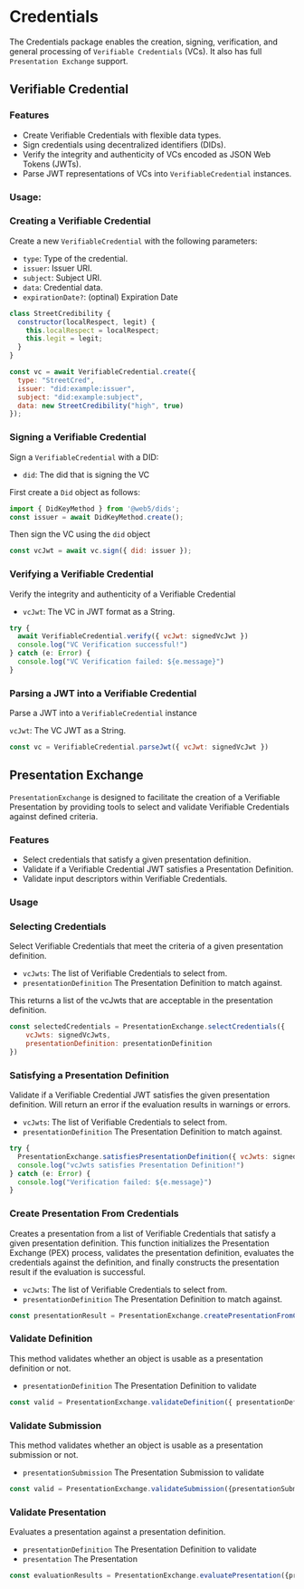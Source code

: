 # Credentials

The Credentials package enables the creation, signing, verification, and general processing of `Verifiable Credentials` (VCs). It also has full `Presentation Exchange` support.

## Verifiable Credential

### Features

- Create Verifiable Credentials with flexible data types.
- Sign credentials using decentralized identifiers (DIDs).
- Verify the integrity and authenticity of VCs encoded as JSON Web Tokens (JWTs).
- Parse JWT representations of VCs into `VerifiableCredential` instances.

### Usage:
### Creating a Verifiable Credential

Create a new `VerifiableCredential` with the following parameters:

- `type`: Type of the credential.
- `issuer`: Issuer URI.
- `subject`: Subject URI.
- `data`: Credential data.
- `expirationDate?`: (optinal) Expiration Date

```javascript
class StreetCredibility {
  constructor(localRespect, legit) {
    this.localRespect = localRespect;
    this.legit = legit;
  }
}

const vc = await VerifiableCredential.create({
  type: "StreetCred",
  issuer: "did:example:issuer",
  subject: "did:example:subject",
  data: new StreetCredibility("high", true)
});
```

### Signing a Verifiable Credential
Sign a `VerifiableCredential` with a DID:

- `did`: The did that is signing the VC

First create a `Did` object as follows:
```javascript
import { DidKeyMethod } from '@web5/dids';
const issuer = await DidKeyMethod.create();
```

Then sign the VC using the `did` object
```javascript
const vcJwt = await vc.sign({ did: issuer });
```

### Verifying a Verifiable Credential
Verify the integrity and authenticity of a Verifiable Credential

- `vcJwt`: The VC in JWT format as a String.
```javascript
try {
  await VerifiableCredential.verify({ vcJwt: signedVcJwt })
  console.log("VC Verification successful!")
} catch (e: Error) {
  console.log("VC Verification failed: ${e.message}")
}
```

### Parsing a JWT into a Verifiable Credential
Parse a JWT into a `VerifiableCredential` instance

`vcJwt`: The VC JWT as a String.

```javascript
const vc = VerifiableCredential.parseJwt({ vcJwt: signedVcJwt })
```

## Presentation Exchange

`PresentationExchange` is designed to facilitate the creation of a Verifiable Presentation by providing tools to select and validate Verifiable Credentials against defined criteria.

### Features

- Select credentials that satisfy a given presentation definition.
- Validate if a Verifiable Credential JWT satisfies a Presentation Definition.
- Validate input descriptors within Verifiable Credentials.


### Usage

### Selecting Credentials
Select Verifiable Credentials that meet the criteria of a given presentation definition.

- `vcJwts`: The list of Verifiable Credentials to select from.
- `presentationDefinition` The Presentation Definition to match against.

This returns a list of the vcJwts that are acceptable in the presentation definition.
```javascript
const selectedCredentials = PresentationExchange.selectCredentials({
    vcJwts: signedVcJwts,
    presentationDefinition: presentationDefinition
})
```

### Satisfying a Presentation Definition
Validate if a Verifiable Credential JWT satisfies the given presentation definition. Will return an error if the evaluation results in warnings or errors.

- `vcJwts`: The list of Verifiable Credentials to select from.
- `presentationDefinition` The Presentation Definition to match against.

```javascript 
try {
  PresentationExchange.satisfiesPresentationDefinition({ vcJwts: signedVcJwts, presentationDefinition: presentationDefinition })
  console.log("vcJwts satisfies Presentation Definition!")
} catch (e: Error) {
  console.log("Verification failed: ${e.message}")
}
```

### Create Presentation From Credentials
Creates a presentation from a list of Verifiable Credentials that satisfy a given presentation definition. This function initializes the Presentation Exchange (PEX) process, validates the presentation definition, evaluates the credentials against the definition, and finally constructs the presentation result if the evaluation is successful.

- `vcJwts`: The list of Verifiable Credentials to select from.
- `presentationDefinition` The Presentation Definition to match against.

```javascript
const presentationResult = PresentationExchange.createPresentationFromCredentials({ vcJwts: signedVcJwts, presentationDefinition: presentationDefinition })
```

### Validate Definition
This method validates whether an object is usable as a presentation definition or not.

- `presentationDefinition` The Presentation Definition to validate

```javascript
const valid = PresentationExchange.validateDefinition({ presentationDefinition })
```

### Validate Submission
This method validates whether an object is usable as a presentation submission or not.

- `presentationSubmission` The Presentation Submission to validate 

```javascript
const valid = PresentationExchange.validateSubmission({presentationSubmission})
```

### Validate Presentation
Evaluates a presentation against a presentation definition.

- `presentationDefinition` The Presentation Definition to validate
- `presentation` The Presentation

```javascript
const evaluationResults = PresentationExchange.evaluatePresentation({presentationDefinition, presentation})
```